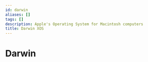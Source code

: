 ```yaml
---
id: darwin
aliases: []
tags: []
description: Apple's Operating System for Macintosh computers
title: Darwin XOS
---
```


# Darwin
